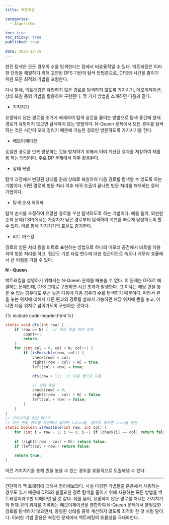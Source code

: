 ```yaml
---
title: 백트래킹

categories:
  - Algorithm

toc: true
toc_sticky: true
published: true
 
date: 2024-12-19
---
```


완전 탐색은 모든 경우의 수를 탐색한다는 점에서 비효율적일 수 있다. 백트래킹은 이러한 단점을 해결하기 위해 고안된 DFS 기반의 탐색 방법론으로, DFS의 시간을 줄이기 위한 모든 최적화 기법을 포함한다.

다시 말해, 백트래킹은 유망하지 않은 경로를 탐색하지 않도록 가지치기, 메모이제이션, 상태 복원 등의 기법을 활용하여 구현된다. 몇 가지 방법을 소개하면 다음과 같다.

- 가지치기

유망하지 않은 경로를 조기에 배제하여 탐색 공간을 줄이는 방법으로 탐색 중간에 현재 경로가 유망하지 않으면 탐색하지 않는 방법이다. N-Queen 문제에서 모든 경우를 탐색하는 것은 시간이 오래 걸리기 때문에 가능한 경로만 방문하도록 가지치기를 한다.

- 메모이제이션

동일한 경로를 반복 방문하는 것을 방지하기 위해서 이미 계산된 결과를 저장하여 재활용 하는 방법이다. 주로 DP 문제에서 자주 활용된다.

- 상태 복원

탐색 과정에서 변경된 상태를 원래 상태로 복원하여 다음 경로를 탐색할 수 있도록 하는 기법이다. 어떤 경로의 방문 처리 이후 재귀 호출이 끝나면 방문 처리를 해제하는 등의 기법이다.

- 탐색 순서 최적화

탐색 순서를 조정하여 유망한 경로를 우선 탐색하도록 하는 기법이다. 예를 들어, 외판원 순회 문제(TSP)에서는 가중치가 낮은 경로부터 탐색하여 목표를 빠르게 달성하도록 할 수 있다. 이를 통해 가지치기의 효율도 증가한다.


- 비트 마스킹

경로의 방문 처리 등을 비트로 표현하는 방법으로 하나의 메모리 공간에서 비트를 이용하여 방문 처리를 하고, 접근도 기본 타입 변수에 대한 접근이므로 속도나 메모리 효율에서 큰 이점을 가질 수 있다.

**N - Queen**

백트래킹을 설명하기 위해서는 N-Queen 문제를 빼놓을 수 없다. 이 문제는 DFS로 해결하는 문제인데, DFS 그대로 구현하면 시간 초과가 발생한다. 그 이유는 해당 퀸을 놓을 수 없는 경우에도 우선 놓은 다음에 다음 경우의 수를 탐색하기 때문이다. 따라서 퀸을 놓는 위치에 대해서 다른 퀸과의 경로를 살펴서 가능하면 해당 위치에 퀸을 놓고, 아니면 다음 위치로 넘어가도록 구현하는 것이다.

{% include code-header.html %}
```java
static void dfs(int row) {
    if (row == N) {  // 모든 퀸을 배치 완료
        count++;
        return;
    }
    for (int col = 0; col < N; col++) {
        if (isPossible(row, col)) {
            check[row] = col;
            right[(row - col) + N] = true;
            left[col + row] = true;
            
            dfs(row + 1);  // 다음 행으로 이동

            // 상태 복원
            check[row] = 0;
            right[(row - col) + N] = false;
            left[col + row] = false;
        }
    }
}
// 가지치기를 위한 메소드
// 다른 퀸의 경로를 계산해서 겹치면 false를, 겹치지 않으면 true를 반환
static boolean isPossible(int row, int col) {
    for (int i = row - 1; i >= 0; i--) if (check[i] == col) return false;
    
    if (right[(row - col) + N]) return false;
    if (left[col + row]) return false;
    
    return true;
}
```

이런 가지치기를 통해 퀸을 놓을 수 있는 경우를 효율적으로 도출해낼 수 있다.

---

간단하게 백 트래킹에 대해서 정리해보았다. 사실 다양한 기법들을 혼용해서 사용하는 경우도 있기 때문에 DFS의 불필요한 경로 탐색을 줄이기 위해 사용하는 모든 방법을 백트래킹이라고만 이해하면 될 것 같다. 예를 들어, 유망하지 않은 경로를 쳐내는 가지치기와 현재 퀸의 위치를 기록하는 메모이제이션을 결합하여 N-Queen 문제에서 불필요한 경로를 탐색하지 않으면서, 동일한 상태를 중복 계산하지 않도록 최적화 한 것 처럼 말이다. 이러한 기법 혼용은 복잡한 문제에서 백트래킹의 효율성을 극대화한다.
